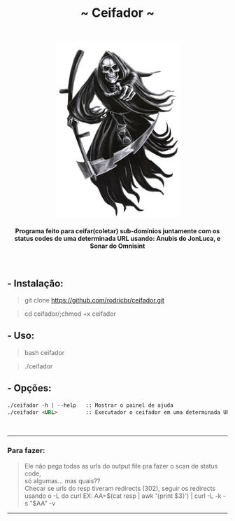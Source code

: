 <h1 align="center">~ Ceifador ~</h1> </br>

<p align="center">
  <img border="0" src="./img.png" alt="Credit: https://obloguedasantagonices.blogspot.com/2016/02/a-certeza-de-que-um-dia-morrerei_15.html">
</p>

<h4 align="center">Programa feito para ceifar(coletar) sub-domínios juntamente com os status codes de uma determinada URL usando: Anubis do JonLuca, e Sonar do Omnisint</h4>

</br>

## - Instalação:

> git clone https://github.com/rodricbr/ceifador.git </br>

> cd ceifador/;chmod +x ceifador </br>

## - Uso:

> bash ceifador </br>

> ./ceifador </br>
## - Opções:

```markdown
./ceifador -h | --help   :: Mostrar o painel de ajuda
./ceifador <URL>         :: Executador o ceifador em uma determinada URL
```
</br>

<hr>

### Para fazer:
> Ele não pega todas as urls do output file pra fazer o scan de status code, </br>
> só algumas... mas quais?? </br>
> Checar se urls do resp tiveram redirects (302),
> seguir os redirects usando o -L do curl
> EX: AA=$(cat resp | awk '{print $3}') | curl -L -k -s "$AA" -v

<hr>
